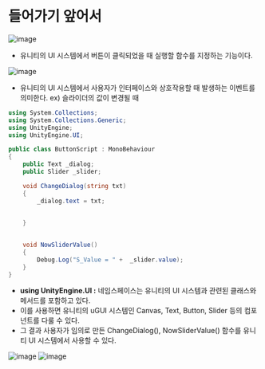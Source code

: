 # 들어가기 앞어서
  ![image](https://github.com/Anjinhyoung/Unity_Learning/assets/117788976/d2e4fbb0-ac6a-48f3-a7ee-349cffe089b4)
  * 유니티의 UI 시스템에서 버튼이 클릭되었을 때 실행할 함수를 지정하는 기능이다.
    
  ![image](https://github.com/Anjinhyoung/Unity_Learning/assets/117788976/c9c21cb1-6581-4a19-a456-e5ae76204915)
  * 유니티의 UI 시스템에서 사용자가 인터페이스와 상호작용할 때 발생하는 이벤트를 의미한다. ex) 슬라이더의 값이 변경될 때


```C#
using System.Collections;
using System.Collections.Generic;
using UnityEngine;
using UnityEngine.UI;

public class ButtonScript : MonoBehaviour
{
    public Text _dialog;
    public Slider _slider;

    void ChangeDialog(string txt) 
    {
        _dialog.text = txt;      
            
          
    }

    
    void NowSliderValue()
    {
        Debug.Log("S_Value = " +  _slider.value);
    }
}
```
  * **using UnityEngine.UI :** 네임스페이스는 유니티의 UI 시스템과 관련된 클래스와 메서드를 포함하고 있다.
  * 이를 사용하면 유니티의 uGUI 시스템인 Canvas, Text, Button, Slider 등의 컴포넌트를 다룰 수 있다.
  * 그 결과 사용자가 임의로 만든 ChangeDialog(), NowSliderValue() 함수를 유니티 UI 시스템에서 사용할 수 있다.

![image](https://github.com/Anjinhyoung/Unity_Learning/assets/117788976/a1039011-fae5-4fcd-a6bd-9b3e689cdac8)
![image](https://github.com/Anjinhyoung/Unity_Learning/assets/117788976/374b28a0-f940-4052-a153-dff5fd921a28)

